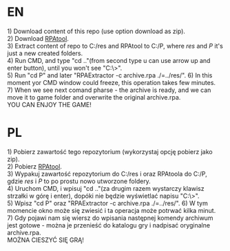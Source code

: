 <h1>EN</h1>
1) Download content of this repo (use option download as zip).<br>
2) Download <a href=https://www.youtube.com/redirect?event=video_description&v=SMjKIntGa8A&redir_token=3GXOO3D3IOs-zGdFjCVQ2b454gV8MTU4NzQ3NjM3OUAxNTg3Mzg5OTc5&q=http%3A%2F%2Fdsasmblr.com%2Frpaextractor%2FRPA%2520Extractor%2520for%2520Windows.zip>RPAtool</a>.<br>
3) Extract content of repo to C:/res and RPAtool to C:/P, where <i>res</i> and <i>P</i> it's just a new created folders.<br>
4) Run CMD, and type "cd .."(from second type u can use arrow up and enter button), until you won't see "C:\>".<br>
5) Run "cd P" and later "RPAExtractor -c archive.rpa ./=../res/".
6) In this moment yor CMD window could freeze, this operation takes few minutes.<br>
7) When we see next comand pharse - the archive is ready, and we can move it to game folder and overwrite the original archive.rpa.<BR>
YOU CAN ENJOY THE GAME!


<h1>PL</h1>
1) Pobierz zawartość tego repozytorium (wykorzystaj opcję pobierz jako zip).<br>
2) Pobierz <a href=https://www.youtube.com/redirect?event=video_description&v=SMjKIntGa8A&redir_token=3GXOO3D3IOs-zGdFjCVQ2b454gV8MTU4NzQ3NjM3OUAxNTg3Mzg5OTc5&q=http%3A%2F%2Fdsasmblr.com%2Frpaextractor%2FRPA%2520Extractor%2520for%2520Windows.zip>RPAtool</a>.<br>
3) Wypakuj zawartość repozytorium do C:/res i oraz RPAtoola do C:/P, gdzie <i>res</i> i <i>P</i> to po prostu nowo utworzone foldery.<br>
4) Uruchom CMD, i wpisuj "cd .."(za drugim razem wystarczy klawisz strzałki w górę i enter), dopóki nie będzie wyświetlać napisu "C:\>".<br>
5) Wpisz "cd P" oraz "RPAExtractor -c archive.rpa ./=../res/".
6) W tym momencie okno może się zwiesić i ta operacja może potrwać kilka minut.<br>
7) Gdy pojawi nam się wiersz do wpisania następnej komendy archiwum jest gotowe - można je przenieść do katalogu gry i nadpisać oryginalne archive.rpa.<BR>
MOŻNA CIESZYĆ SIĘ GRĄ!

